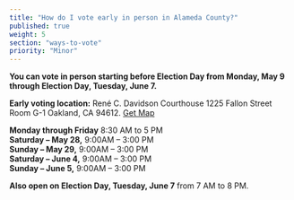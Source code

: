```yaml
---
title: "How do I vote early in person in Alameda County?"
published: true
weight: 5
section: "ways-to-vote"
priority: "Minor"
---
```

**You can vote in person starting before Election Day from Monday, May 9 through Election Day, Tuesday, June 7.**  

**Early voting location:** René C. Davidson Courthouse 1225 Fallon Street Room G-1 Oakland, CA 94612. [Get Map](https://www.google.com/maps/place/Ren%C3%A9+C.+Davidson+Courthouse,+1225+Fallon+St,+Oakland,+CA+94612/@37.7998255,-122.2651863,17z/data=!3m1!4b1!4m2!3m1!1s0x808f8735733618c5:0xbc91ceec51f24ea3)  

**Monday through Friday** 8:30 AM to 5 PM  
**Saturday – May 28,** 9:00AM – 3:00 PM  
**Sunday – May 29,** 9:00AM – 3:00 PM  
**Saturday – June 4,** 9:00AM – 3:00 PM  
**Sunday – June 5,** 9:00AM – 3:00 PM  

**Also open on Election Day, Tuesday, June 7** from 7 AM to 8 PM.  
